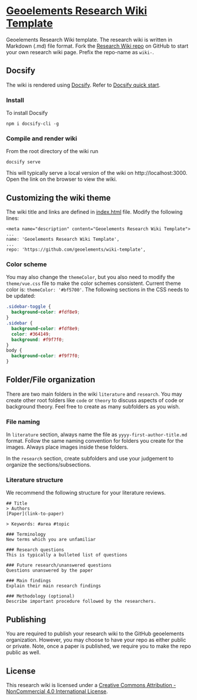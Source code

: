 # [Geoelements Research Wiki Template](https://geoelements.org/wiki-template/)

Geoelements Research Wiki template. The research wiki is written in  Markdown (.md) file format. Fork the [Research Wiki repo](https://github.com/geoelements/wiki-template) on GitHub to start your own research wiki page. Prefix the repo-name as `wiki-`.

## Docsify

The wiki is rendered using  [Docsify](https://docsify.js.org/#/). 
Refer to [Docsify quick start](https://docsify.js.org/#/quickstart).

### Install

To install Docsify

```
npm i docsify-cli -g
```
### Compile and render wiki

From the root directory of the wiki run

```
docsify serve
```

This will typically serve a local version of the wiki on 
http://localhost:3000. Open the link on the browser to view the wiki.

## Customizing the wiki theme
The wiki title and links are defined in [index.html](index.html) file. 
Modify the following lines:
```
<meta name="description" content="Geoelements Research Wiki Template">
...
name: 'Geoelements Research Wiki Template',
...
repo: 'https://github.com/geoelements/wiki-template',
```

### Color scheme
You may also change the `themeColor`, but you also need to modify the 
`theme/vue.css` file to make the color schemes consistent. Current theme 
color is: `themeColor: '#bf5700'`. The following sections in the CSS needs to be updated:

```css
.sidebar-toggle {
  background-color: #fdf8e9;
}
.sidebar {
  background-color: #fdf8e9;
  color: #364149;
  background: #f9f7f0;
}
body {
  background-color: #f9f7f0;
}
```

## Folder/File organization

There are two main folders in the wiki `literature` and `research`. You may
create other root folders like `code` or `theory` to discuss aspects of 
code or background theory. Feel free to create as many subfolders as you 
wish.

### File naming
In `literature` section, always name the file as `yyyy-first-author-title.md` format. Follow the same naming convention for folders you create for the images. Always place images inside these folders. 

In the `research` section, create subfolders and use your judgement to 
organize the sections/subsections.

### Literature structure
We recommend the following structure for your literature reviews.

```
## Title
> Authors
[Paper](link-to-paper)

> Keywords: #area #topic

### Terminology
New terms which you are unfamiliar

### Research questions 
This is typically a bulleted list of questions

### Future research/unanswered questions
Questions unanswered by the paper

### Main findings
Explain their main research findings

### Methodology (optional)
Describe important procedure followed by the researchers.
```

## Publishing
You are required to publish your research wiki to the GitHub geoelements 
organization. However, you may choose to have your repo as either public 
or private. Note, once a paper is published, we require you to make the 
repo public as well.

## License
This research wiki is licensed under a [Creative Commons Attribution - NonCommercial 4.0 International License](https://creativecommons.org/licenses/by-nc/4.0/).